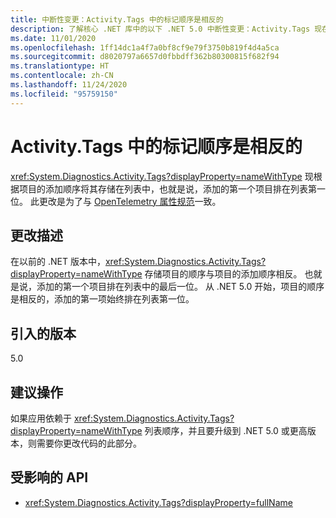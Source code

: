 ```yaml
---
title: 中断性变更：Activity.Tags 中的标记顺序是相反的
description: 了解核心 .NET 库中的以下 .NET 5.0 中断性变更：Activity.Tags 现在根据项目的添加顺序将它们存储在列表中。
ms.date: 11/01/2020
ms.openlocfilehash: 1ff14dc1a4f7a0bf8cf9e79f3750b819f4d4a5ca
ms.sourcegitcommit: d8020797a6657d0fbbdff362b80300815f682f94
ms.translationtype: HT
ms.contentlocale: zh-CN
ms.lasthandoff: 11/24/2020
ms.locfileid: "95759150"
---
```

# <a name="order-of-tags-in-activitytags-is-reversed"></a>Activity.Tags 中的标记顺序是相反的

<xref:System.Diagnostics.Activity.Tags?displayProperty=nameWithType> 现根据项目的添加顺序将其存储在列表中，也就是说，添加的第一个项目排在列表第一位。 此更改是为了与 [OpenTelemetry 属性规范](https://github.com/open-telemetry/opentelemetry-specification/blob/master/specification/common/common.md#attributes)一致。

## <a name="change-description"></a>更改描述

在以前的 .NET 版本中，<xref:System.Diagnostics.Activity.Tags?displayProperty=nameWithType> 存储项目的顺序与项目的添加顺序相反。 也就是说，添加的第一个项目排在列表中的最后一位。 从 .NET 5.0 开始，项目的顺序是相反的，添加的第一项始终排在列表第一位。

## <a name="version-introduced"></a>引入的版本

5.0

## <a name="recommended-action"></a>建议操作

如果应用依赖于 <xref:System.Diagnostics.Activity.Tags?displayProperty=nameWithType> 列表顺序，并且要升级到 .NET 5.0 或更高版本，则需要你更改代码的此部分。

## <a name="affected-apis"></a>受影响的 API

- <xref:System.Diagnostics.Activity.Tags?displayProperty=fullName>

<!--

#### Category

Core .NET libraries

### Affected APIs

- `P:System.Diagnostics.Activity.Tags`

-->
